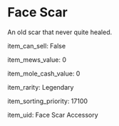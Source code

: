 # Face Scar

An old scar that never quite healed.

item_can_sell: False

item_mews_value: 0

item_mole_cash_value: 0

item_rarity: Legendary

item_sorting_priority: 17100

item_uid: Face Scar Accessory